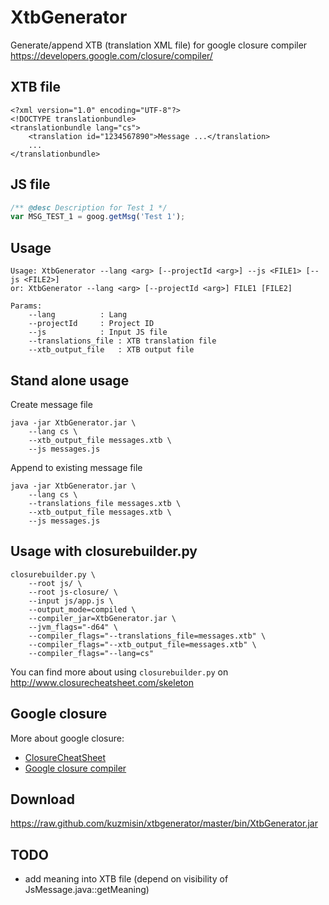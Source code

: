 # XtbGenerator

Generate/append XTB (translation XML file) for google closure compiler https://developers.google.com/closure/compiler/

## XTB file
```
<?xml version="1.0" encoding="UTF-8"?>
<!DOCTYPE translationbundle>
<translationbundle lang="cs">
    <translation id="1234567890">Message ...</translation>
    ...
</translationbundle>
```

## JS file
```javascript
/** @desc Description for Test 1 */
var MSG_TEST_1 = goog.getMsg('Test 1');
```

## Usage
```
Usage: XtbGenerator --lang <arg> [--projectId <arg>] --js <FILE1> [--js <FILE2>]
or: XtbGenerator --lang <arg> [--projectId <arg>] FILE1 [FILE2]

Params:
    --lang          : Lang
    --projectId     : Project ID
    --js            : Input JS file
    --translations_file : XTB translation file
    --xtb_output_file   : XTB output file
```

## Stand alone usage
Create message file
```
java -jar XtbGenerator.jar \
	--lang cs \
	--xtb_output_file messages.xtb \
	--js messages.js
```

Append to existing message file
```
java -jar XtbGenerator.jar \
	--lang cs \
	--translations_file messages.xtb \
	--xtb_output_file messages.xtb \
	--js messages.js
```

## Usage with closurebuilder.py
```
closurebuilder.py \
	--root js/ \
	--root js-closure/ \
	--input js/app.js \
	--output_mode=compiled \
	--compiler_jar=XtbGenerator.jar \
	--jvm_flags="-d64" \
	--compiler_flags="--translations_file=messages.xtb" \
	--compiler_flags="--xtb_output_file=messages.xtb" \
	--compiler_flags="--lang=cs"
```

You can find more about using ```closurebuilder.py``` on http://www.closurecheatsheet.com/skeleton

## Google closure

More about google closure:
- [ClosureCheatSheet](http://closurecheatsheet.com/)
- [Google closure compiler](https://developers.google.com/closure/compiler/)

## Download
https://raw.github.com/kuzmisin/xtbgenerator/master/bin/XtbGenerator.jar

## TODO
- add meaning into XTB file (depend on visibility of JsMessage.java::getMeaning)
